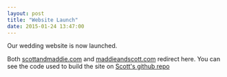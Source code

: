 ```yaml
---
layout: post
title: "Website Launch"
date: 2015-01-24 13:47:00
---
```


Our wedding website is now launched.  

Both [scottandmaddie.com](http://scottandmaddie.com) and 
[maddieandscott.com](http://maddieandscott.com) redirect here. 
You can see the code used to build the site on 
[Scott's github repo](https://github.com/scottshepard/scottandmaddie)